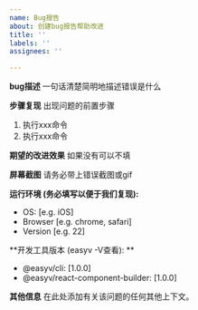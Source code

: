 ```yaml
---
name: Bug报告
about: 创建bug报告帮助改进
title: ''
labels: ''
assignees: ''

---
```


**bug描述**
一句话清楚简明地描述错误是什么

**步骤复现**
出现问题的前置步骤
1. 执行xxx命令
2. 执行xxx命令 

**期望的改进效果**
如果没有可以不填

**屏幕截图**
请务必带上错误截图或gif

**运行环境 (务必填写以便于我们复现):**
 - OS: [e.g. iOS]
 - Browser [e.g. chrome, safari]
 - Version [e.g. 22]

**开发工具版本  (easyv -V查看): **
 - @easyv/cli: [1.0.0]
 - @easyv/react-component-builder: [1.0.0]

**其他信息**
在此处添加有关该问题的任何其他上下文。
